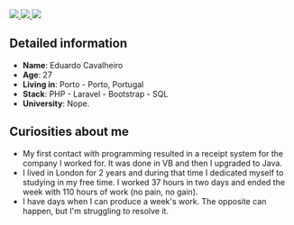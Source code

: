 <div>
    <a target='_blank' href="https://twitter.com/euducavalheiro">
        <img src="https://img.shields.io/badge/Twitter-1DA1F2?style=for-the-badge&logo=twitter&logoColor=white">
    </a>
    <a target='_blank' href="https://instagram.com/euducavalheiro">
        <img src="https://img.shields.io/badge/Instagram-E4405F?style=for-the-badge&logo=instagram&logoColor=white">
    </a>
    <a target='_blank' href="https://linkedin.com/in/educavalheiro">
        <img src="https://img.shields.io/badge/LinkedIn-0077B5?style=for-the-badge&logo=linkedin&logoColor=white">
    </a>
</div>

## Detailed information

* **Name**: Eduardo Cavalheiro
* **Age**: 27
* **Living in**: Porto - Porto, Portugal
* **Stack**: PHP - Laravel - Bootstrap - SQL
* **University**: Nope.

## Curiosities about me

* My first contact with programming resulted in a receipt system for the company I worked for. It was done in VB and then I upgraded to Java.
* I lived in London for 2 years and during that time I dedicated myself to studying in my free time. I worked 37 hours in two days and ended the week with 110 hours of work (no pain, no gain).
* I have days when I can produce a week's work. The opposite can happen, but I'm struggling to resolve it.
